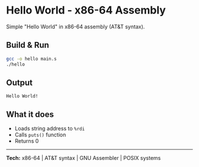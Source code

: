 # Hello World - x86-64 Assembly

Simple "Hello World" in x86-64 assembly (AT&T syntax).

## Build & Run
```bash
gcc -o hello main.s
./hello
```

## Output
```
Hello World!
```

## What it does
- Loads string address to `%rdi`
- Calls `puts()` function
- Returns 0

---
**Tech:** x86-64 | AT&T syntax | GNU Assembler | POSIX systems
